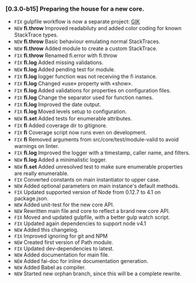 ### [0.3.0-b15] Preparing the house for a new core.
- `FIX` gulpfile workflow is now a separate project: [GIK](http://github.com/gikmx/gik.git)
- `NEW` **ﬁ.throw** Improved readabiluty and added color coding for known StackTrace types.
- `NEW` **ﬁ.throw** Basic behaviour emulating normal StackTraces.
- `NEW` **ﬁ.throw** Added module to create a custom StackTrace.
- `FIX` **ﬁ.throw** Renamed ﬁ.error with ﬁ.throw
- `FIX` **ﬁ.log**	Added missing validations.
- `NEW` **ﬁ.log** Added pending test for module.
- `FIX` **ﬁ.log** logger function was not receiving the ﬁ instance.
- `FIX` **ﬁ.log** Changed «use» property with «show».
- `FIX` **ﬁ.log** Added validations for properties on configuration files.
- `FIX` **ﬁ.log** Change the separator used for function names.
- `FIX` **ﬁ.log** Improved the date output.
- `FIX` **ﬁ.log** Moved levels setup to configuration.
- `NEW` **ﬁ.set** Added tests for enumerable attributes.
- `FIX` **ﬁ** Added coverage dir to gitignore.
- `FIX` **ﬁ** Coverage script now runs even on development.
- `FIX` **ﬁ** Removed arguments from src/core/test/module-valid to avoid warnings on linter.
- `FIX` **ﬁ.log** Improved the logger with a timestamp, caller name, and filters.
- `NEW` **ﬁ.log** Added a minimalistic logger.
- `NEW` **ﬁ.set** Added unresolved test to make sure enumerable properties are really enumerable.
- `FIX` Converted constants on main instantiator to upper case.
- `NEW` Added optional parameters on main instance's default methods.
- `FIX` Updated supported version of Node from 0.12.7 to 4.1 on package.json.
- `NEW` Added unit-test for the new core API.
- `NEW` Rewritten main file and core to reflect a brand new core API.
- `FIX` Moved and updated gulpfile, with a better gulp watch script.
- `FIX` Updated again dependencies to support node v4.1
- `NEW` Added this changelog.
- `FIX` Improved ignoring for git and NPM
- `NEW` Created first version of Path module.
- `FIX` Updated dev-dependencies to latest.
- `NEW` Added documentation for main file.
- `NEW` Added fai-doc for inline documentation generation.
- `NEW` Added Babel as compiler.
- `NEW` Started new orphan branch, since this will be a complete rewrite.
